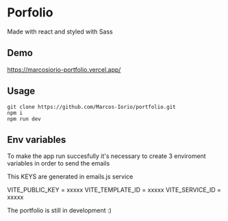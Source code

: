# Porfolio

Made with react and styled with Sass

## Demo

https://marcosiorio-portfolio.vercel.app/

## Usage

```
git clone https://github.com/Marcos-Iorio/portfolio.git
npm i
npm run dev
```

## Env variables

To make the app run succesfully it's necessary to create 3 enviroment variables in order to send the emails

This KEYS are generated in emails.js service

VITE_PUBLIC_KEY = xxxxx
VITE_TEMPLATE_ID = xxxxx
VITE_SERVICE_ID = xxxxx

The portfolio is still in development :)
